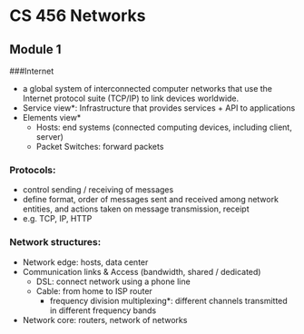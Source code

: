 # CS 456 Networks

## Module 1

###Internet
- a global system of interconnected computer networks that use the Internet protocol suite (TCP/IP) to link devices worldwide.
- Service view*: Infrastructure that provides services + API to applications
- Elements view* 
	- Hosts: end systems (connected computing devices, including client, server)
	- Packet Switches: forward packets

### Protocols: 
* control sending / receiving of messages 
* define format, order of messages sent and received among network entities, and actions taken on message transmission, receipt
* e.g. TCP, IP, HTTP

### Network structures:
* Network edge: hosts, data center
* Communication links & Access (bandwidth, shared / dedicated)
	- DSL: connect network using a phone line
	- Cable: from home to ISP router 
		- frequency division multiplexing*: different channels transmitted in different frequency bands
* Network core: routers, network of networks



